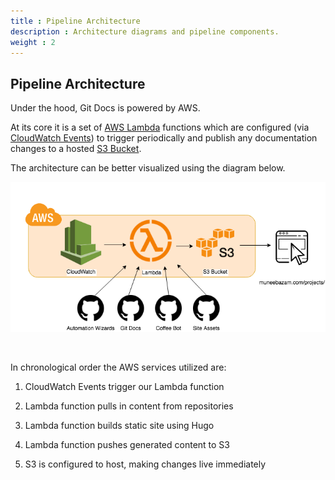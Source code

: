 ```yaml
---
title : Pipeline Architecture
description : Architecture diagrams and pipeline components.
weight : 2
---
```


## Pipeline Architecture 

Under the hood, Git Docs is powered by AWS.

At its core it is a set of [AWS Lambda](https://aws.amazon.com/lambda/) functions which are configured (via [CloudWatch Events](https://docs.aws.amazon.com/AmazonCloudWatch/latest/events/WhatIsCloudWatchEvents.html)) to trigger periodically and publish any documentation changes to a hosted [S3 Bucket](https://aws.amazon.com/s3/). 

The architecture can be better visualized using the diagram below.

![](architecture.png)

<br/>

In chronological order the AWS services utilized are:

1. CloudWatch Events trigger our Lambda function 

2. Lambda function pulls in content from repositories

3. Lambda function builds static site using Hugo

4. Lambda function pushes generated content to S3

5. S3 is configured to host, making changes live immediately

